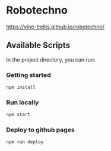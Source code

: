 # Robotechno
https://vine-trellis.github.io/robotechno/


## Available Scripts

In the project directory, you can run:

### Getting started

```sh
npm install
```

### Run locally

```sh
npm start
```

### Deploy to github pages

```sh
npm run deploy
```